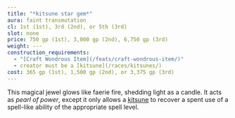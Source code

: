 ```yaml
---
title: "*kitsune star gem*"
aura: faint transmutation
cl: 1st (1st), 3rd (2nd), or 5th (3rd)
slot: none
price: 750 gp (1st), 3,000 gp (2nd), 6,750 gp (3rd)
weight: ---
construction_requirements:
  - "[Craft Wondrous Item](/feats/craft-wondrous-item/)"
  - creator must be a [kitsune](/races/kitsunes/)
cost: 365 gp (1st), 1,500 gp (2nd), or 3,375 gp (3rd)
---
```


This magical jewel glows like faerie fire, shedding light as a candle. It acts as *pearl of power*, except it only allows a [kitsune](/races/kitsunes/) to recover a spent use of a spell-like ability of the appropriate spell level.

